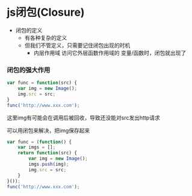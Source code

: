 # js闭包(Closure)

- 闭包的定义
    - 有各种复杂的定义
    - 但我们不管定义，只需要记住闭包出现的时机
        - 内层作用域 访问它外层函数作用域的 变量/函数时，闭包就出现了

### 闭包的强大作用

```js
var func = function(src) {
    var img = new Image();
    img.src = src;
}
func('http://www.xxx.com');
```

这里img有可能会在调用后被回收，导致还没能对src发出http请求

可以用闭包来解决，把img保存起来

```js
var func = (function() {
    var imgs = [];
    return function(src) {
        var img = new Image();
        imgs.push(img);
        img.src = src;
    }
}());
func('http://www.xxx.com');
```